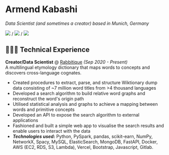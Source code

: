 # Armend Kabashi

_Data Scientist (and sometimes a creator) based in Munich, Germany_ <br>

[<img src="https://img.shields.io/badge/LinkedIn-0077B5?style=for-the-badge&logo=linkedin&logoColor=white" />](https://www.linkedin.com/in/armendkabashi/) / [<img src="https://img.shields.io/badge/GitHub-100000?style=for-the-badge&logo=github&logoColor=white" />](https://github.com/armendk/) / [<img src="https://img.shields.io/badge/dev.to-0A0A0A?style=for-the-badge&logo=dev.to&logoColor=white" />](https://dev.to/armendk/)

## 👩🏼‍💻 Technical Experience

**Creator/Data Scientist** @ [Rabbitique](https://www.rabbitique.com/) _(Sep 2020 - Present)_ <br>
A multilingual etymology dictionary that maps words to concepts and discovers cross-language cognates.
  - Created procedures to extract, parse, and structure Wiktionary dump data consisting of ~7 million word titles from >4 thousand languages
  - Developed a search algorithm to build relative word graphs and reconstruct the word's origin path
  - Utilised statistical analysis and graphs to achieve a mapping between words and primitive concepts
  - Developed an API to expose the search algorithm to external applications
  - Fashioned and built a simple web app to visualise the search results and enable users to interact with the data
  - **_Technologies used:_** Python, PySpark, pandas, scikit-earn, NumPy, NetworkX, Spacy, MySQL, ElasticSearch, MongoDB, FastAPI, Docker, AWS (EC2, RDS, S3, Lambda), Vercel, Bootstrap, Javascript, Gitlab.
<br><br>

